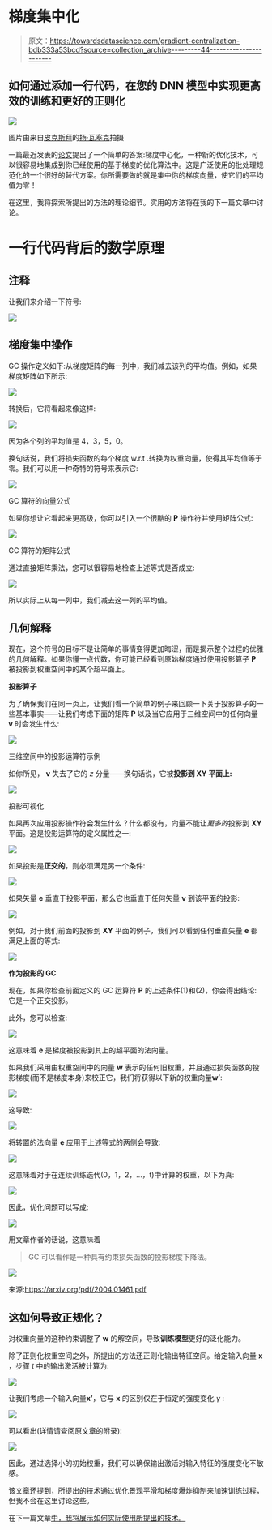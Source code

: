 # 梯度集中化

> 原文：<https://towardsdatascience.com/gradient-centralization-bdb333a53bcd?source=collection_archive---------44----------------------->

## 如何通过添加一行代码，在您的 DNN 模型中实现更高效的训练和更好的正则化

![](img/4bb516f0ace08f0189a0f1002ef40621.png)

图片由来自[皮克斯拜](https://pixabay.com/?utm_source=link-attribution&utm_medium=referral&utm_campaign=image&utm_content=3087585)的[扬·瓦塞克](https://pixabay.com/users/JESHOOTS-com-264599/?utm_source=link-attribution&utm_medium=referral&utm_campaign=image&utm_content=3087585)拍摄

一篇最近发表的[论文](https://arxiv.org/pdf/2004.01461.pdf)提出了一个简单的答案:梯度中心化，一种新的优化技术，可以很容易地集成到你已经使用的基于梯度的优化算法中。这是广泛使用的批处理规范化的一个很好的替代方案。你所需要做的就是集中你的梯度向量，使它们的平均值为零！

在这里，我将探索所提出的方法的理论细节。实用的方法将在我的下一篇文章中讨论。

# 一行代码背后的数学原理

## 注释

让我们来介绍一下符号:

![](img/19a76857e678174b21ba60cc4fa4f11e.png)

## 梯度集中操作

GC 操作定义如下:从梯度矩阵的每一列中，我们减去该列的平均值。例如，如果梯度矩阵如下所示:

![](img/fd3a82e112571e517410880bc95b2c8e.png)

转换后，它将看起来像这样:

![](img/1f902e1ac371c4a28f32ace54a1aee87.png)

因为各个列的平均值是 4，3，5，0。

换句话说，我们将损失函数的每个梯度 w.r.t .转换为权重向量，使得其平均值等于零。我们可以用一种奇特的符号来表示它:

![](img/b03865586c630abb21c6c9f07fb0f93c.png)

GC 算符的向量公式

如果你想让它看起来更高级，你可以引入一个很酷的 **P** 操作符并使用矩阵公式:

![](img/d326d297f51e3bb17ce368b5f727f4e3.png)

GC 算符的矩阵公式

通过直接矩阵乘法，您可以很容易地检查上述等式是否成立:

![](img/7f8fdbf4423033e0e835a880cedff381.png)

所以实际上从每一列中，我们减去这一列的平均值。

## 几何解释

现在，这个符号的目标不是让简单的事情变得更加晦涩，而是揭示整个过程的优雅的几何解释。如果你懂一点代数，你可能已经看到原始梯度通过使用投影算子 **P** 被投影到权重空间中的某个超平面上。

**投影算子**

为了确保我们在同一页上，让我们看一个简单的例子来回顾一下关于投影算子的一些基本事实——让我们考虑下面的矩阵 **P** 以及当它应用于三维空间中的任何向量 **v** 时会发生什么:

![](img/43dcf37d9c235c6a1405f05438309cbc.png)

三维空间中的投影运算符示例

如你所见， **v** 失去了它的 *z* 分量——换句话说，它被**投影到 **XY** 平面上:**

![](img/1c568e6bdf616c561c6f7b9259466958.png)

投影可视化

如果再次应用投影操作符会发生什么？什么都没有，向量不能让*更多的*投影到 **XY** 平面。这是投影运算符的定义属性之一:

![](img/5c760fb0f51ada3d451b685c6ceeb5d8.png)

如果投影是**正交的**，则必须满足另一个条件:

![](img/e08a432c1280d5d23eb2d98953ad97a7.png)

如果矢量 **e** 垂直于投影平面，那么它也垂直于任何矢量 **v** 到该平面的投影:

![](img/8db5db379dbb0df0c42783dcf3afce0d.png)

例如，对于我们前面的投影到 **XY** 平面的例子，我们可以看到任何垂直矢量 **e** 都满足上面的等式:

![](img/c3b3df1f289f0dd87d4d0883c3a7a83a.png)

**作为投影的 GC**

现在，如果你检查前面定义的 GC 运算符 **P** 的上述条件(1)和(2)，你会得出结论:它是一个正交投影。

此外，您可以检查:

![](img/a99dd914ab2e68a4d03f68569c78e0f4.png)

这意味着 **e** 是梯度被投影到其上的超平面的法向量。

如果我们采用由权重空间中的向量 **w** 表示的任何旧权重，并且通过损失函数的投影梯度(而不是梯度本身)来校正它，我们将获得以下新的权重向量**w’**:

![](img/91088a3a7cbea374ee06bdb1926dbd24.png)

这导致:

![](img/ab0a5049d1db61108e52362a215269f6.png)

将转置的法向量 **e** 应用于上述等式的两侧会导致:

![](img/1dc11723ab60c0f83ddd953bc81fc1ad.png)

这意味着对于在连续训练迭代(0，1，2，…，t)中计算的权重，以下为真:

![](img/a524a6af77ebb0b857a3e8cf6bf8eb60.png)

因此，优化问题可以写成:

![](img/e0ead339c39f93eb6a06d1b2ccbb09a9.png)

用文章作者的话说，这意味着

> GC 可以看作是一种具有约束损失函数的投影梯度下降法。

![](img/2e1f6c7ad51670c1ff782136286362fa.png)

来源:https://arxiv.org/pdf/2004.01461.pdf

## 这如何导致正规化？

对权重向量的这种约束调整了 **w** 的解空间，导致**训练模型**更好的泛化能力。

除了正则化权重空间之外，所提出的方法还正则化输出特征空间。给定输入向量 **x** ，步骤 *t* 中的输出激活被计算为:

![](img/f00425c278df52092f94c55dac739eba.png)

让我们考虑一个输入向量**x’**，它与 **x** 的区别仅在于恒定的强度变化 *γ* :

![](img/f96bf82119346ad2cfc5781c077ba6e7.png)

可以看出(详情请查阅原文章的附录):

![](img/53668f4c560d972b3b69a51d9fd79684.png)

因此，通过选择小的初始权重，我们可以确保输出激活对输入特征的强度变化不敏感。

该文章还提到，所提出的技术通过优化景观平滑和梯度爆炸抑制来加速训练过程，但我不会在这里讨论这些。

在下一篇文章[中，我将展示如何实际使用所提出的技术。](https://medium.com/@tomelisse/gradient-centralization-in-keras-9e4e34a8b895)